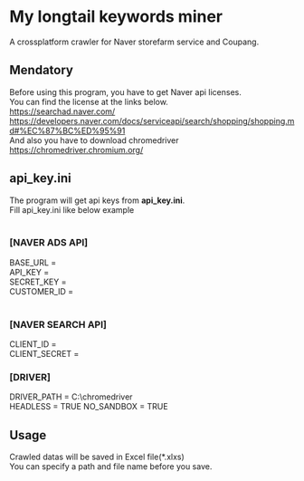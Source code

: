 # My longtail keywords miner
A crossplatform crawler for Naver storefarm service and Coupang.

## Mendatory
Before using this program, you have to get Naver api licenses.</br>
You can find the license at the links below.</br>
https://searchad.naver.com/</br>
https://developers.naver.com/docs/serviceapi/search/shopping/shopping.md#%EC%87%BC%ED%95%91</br>
And also you have to download chromedriver</br>
https://chromedriver.chromium.org/</br>

## api_key.ini
The program will get api keys from <b>api_key.ini</b>.<br>
Fill api_key.ini like below example</br></br>
### [NAVER ADS API]</br>
BASE_URL = </br>
API_KEY = </br>
SECRET_KEY = </br>
CUSTOMER_ID = </br>
</br>
### [NAVER SEARCH API]</br>
CLIENT_ID = </br>
CLIENT_SECRET = </br>
### [DRIVER]</br>
DRIVER_PATH = C:\chromedriver</br>
HEADLESS = TRUE
NO_SANDBOX = TRUE

## Usage
Crawled datas will be saved in Excel file(*.xlxs)</br>
You can specify a path and file name before you save.
